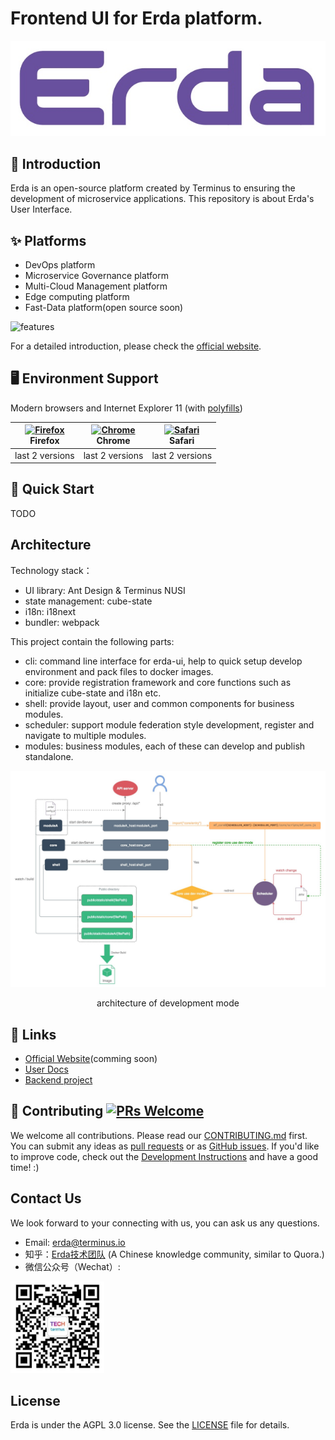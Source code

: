 # Frontend UI for Erda platform.

![logo](./docs/files/logo.jpg)

## 📣 Introduction
Erda is an open-source platform created by Terminus to ensuring the development of microservice applications.
This repository is about Erda's User Interface.

## ✨ Platforms

- DevOps platform
- Microservice Governance platform
- Multi-Cloud Management platform
- Edge computing platform
- Fast-Data platform(open source soon)

![features](./docs/features.gif)

For a detailed introduction, please check the [official website](https://erda.cloud).


## 🖥 Environment Support

Modern browsers and Internet Explorer 11 (with [polyfills](https://stackoverflow.com/questions/57020976/polyfills-in-2019-for-ie11))

| [<img src="https://raw.githubusercontent.com/alrra/browser-logos/master/src/firefox/firefox_48x48.png" alt="Firefox" width="24px" height="24px" />](http://godban.github.io/browsers-support-badges/)<br>Firefox | [<img src="https://raw.githubusercontent.com/alrra/browser-logos/master/src/chrome/chrome_48x48.png" alt="Chrome" width="24px" height="24px" />](http://godban.github.io/browsers-support-badges/)<br>Chrome | [<img src="https://raw.githubusercontent.com/alrra/browser-logos/master/src/safari/safari_48x48.png" alt="Safari" width="24px" height="24px" />](http://godban.github.io/browsers-support-badges/)<br>Safari |
| --- | --- | --- |
| last 2 versions | last 2 versions | last 2 versions |

## 🚀 Quick Start
TODO

## Architecture
Technology stack：

* UI library: Ant Design & Terminus NUSI
* state management: cube-state
* i18n: i18next
* bundler: webpack

This project contain the following parts:
* cli: command line interface for erda-ui, help to quick setup develop environment and pack files to docker images.
* core: provide registration framework and core functions such as initialize cube-state and i18n etc.
* shell: provide layout, user and common components for business modules.
* scheduler: support module federation style development, register and navigate to multiple modules.
* modules: business modules, each of these can develop and publish standalone.


![architecture](./docs/files/architecture.jpg)
<div align="center">
architecture of development mode
</div>

## 🔗 Links

- [Official Website](https://erda.cloud)(comming soon)
- [User Docs](https://erda-docs.app.terminus.io/)
- [Backend project](https://github.com/erda-project/erda)

## 🤝 Contributing [![PRs Welcome](https://img.shields.io/badge/PRs-welcome-brightgreen.svg?style=flat-square)](http://makeapullrequest.com)

We welcome all contributions. Please read our [CONTRIBUTING.md](https://github.com/erda-project/erda-ui/blob/master/.github/CONTRIBUTING.md) first. You can submit any ideas as [pull requests](https://github.com/erda-project/erda-ui/pulls) or as [GitHub issues](https://github.com/erda-project/erda-ui/issues?template=bug-template). If you'd like to improve code, check out the [Development Instructions](https://github.com/erda-project/erda-ui/wiki/Development) and have a good time! :)


## Contact Us

We look forward to your connecting with us, you can ask us any questions.

- Email: erda@terminus.io
- 知乎：[Erda技术团队](https://www.zhihu.com/people/erda-project) (A Chinese knowledge community, similar to Quora.)
- 微信公众号（Wechat）:

<div align="left">
	<img src="./docs/files/wechat.jpg" alt="Editor" width="150">
</div>


## License
Erda is under the AGPL 3.0 license. See the [LICENSE](/LICENSE) file for details.
